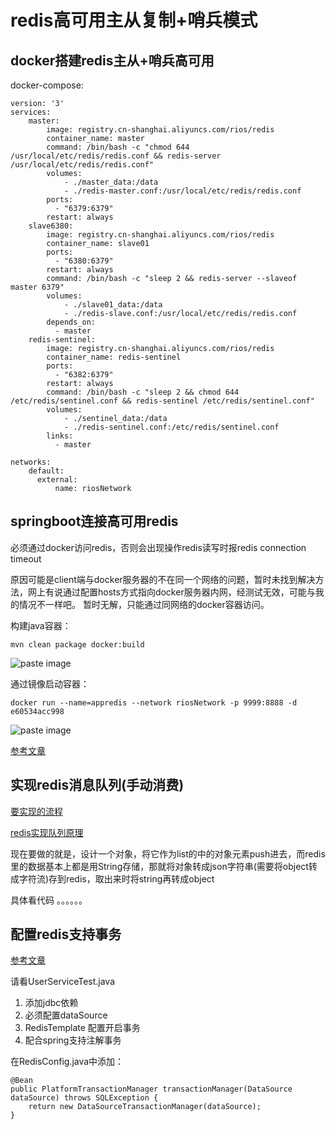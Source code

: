 # redis高可用主从复制+哨兵模式

## docker搭建redis主从+哨兵高可用

docker-compose:

    version: '3'
    services:
        master:
            image: registry.cn-shanghai.aliyuncs.com/rios/redis
            container_name: master
            command: /bin/bash -c "chmod 644 /usr/local/etc/redis/redis.conf && redis-server /usr/local/etc/redis/redis.conf"
            volumes:
                - ./master_data:/data
                - ./redis-master.conf:/usr/local/etc/redis/redis.conf
            ports:
              - "6379:6379"
            restart: always
        slave6380:
            image: registry.cn-shanghai.aliyuncs.com/rios/redis
            container_name: slave01
            ports:
              - "6380:6379"
            restart: always
            command: /bin/bash -c "sleep 2 && redis-server --slaveof master 6379"
            volumes:
                - ./slave01_data:/data
                - ./redis-slave.conf:/usr/local/etc/redis/redis.conf
            depends_on: 
              - master
        redis-sentinel:
            image: registry.cn-shanghai.aliyuncs.com/rios/redis
            container_name: redis-sentinel
            ports:
              - "6382:6379"
            restart: always
            command: /bin/bash -c "sleep 2 && chmod 644 /etc/redis/sentinel.conf && redis-sentinel /etc/redis/sentinel.conf"
            volumes:
                - ./sentinel_data:/data
                - ./redis-sentinel.conf:/etc/redis/sentinel.conf
            links: 
              - master
    
    networks:
        default:
          external:
              name: riosNetwork


## springboot连接高可用redis

必须通过docker访问redis，否则会出现操作redis读写时报redis connection timeout

原因可能是client端与docker服务器的不在同一个网络的问题，暂时未找到解决方法，网上有说通过配置hosts方式指向docker服务器内网，经测试无效，可能与我的情况不一样吧。
暂时无解，只能通过同网络的docker容器访问。


构建java容器：

    mvn clean package docker:build

![paste image](http://blog.huguiqi.com/1552815327766vzrd4sag.png?imageslim)     
     
通过镜像启动容器：

    docker run --name=appredis --network riosNetwork -p 9999:8888 -d e60534acc998
    


 ![paste image](http://blog.huguiqi.com/1552815969221h6qhh35v.png?imageslim)

[参考文章](https://juejin.im/post/5b7d226a6fb9a01a1e01ff64)


## 实现redis消息队列(手动消费)

[要实现的流程](https://www.processon.com/view/link/5c8f3a96e4b0ab74ecdbc8de)


[redis实现队列原理](https://www.kancloud.cn/hfpp2012/redisbook/467188)


现在要做的就是，设计一个对象，将它作为list的中的对象元素push进去，而redis里的数据基本上都是用String存储，那就将对象转成json字符串(需要将object转成字符流)存到redis，取出来时将string再转成object


具体看代码 。。。。。。


## 配置redis支持事务

[参考文章](https://www.jianshu.com/p/c9f5718e58f0)

请看UserServiceTest.java


1. 添加jdbc依赖
2. 必须配置dataSource
3. RedisTemplate 配置开启事务
4. 配合spring支持注解事务


在RedisConfig.java中添加：

    @Bean
    public PlatformTransactionManager transactionManager(DataSource dataSource) throws SQLException {
        return new DataSourceTransactionManager(dataSource);
    }



   